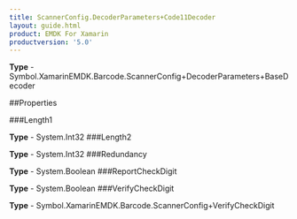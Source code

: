 ```yaml
---
title: ScannerConfig.DecoderParameters+Code11Decoder
layout: guide.html
product: EMDK For Xamarin 
productversion: '5.0' 
---
```



**Type** - Symbol.XamarinEMDK.Barcode.ScannerConfig+DecoderParameters+BaseDecoder

##Properties

###Length1


**Type** - System.Int32
###Length2


**Type** - System.Int32
###Redundancy


**Type** - System.Boolean
###ReportCheckDigit


**Type** - System.Boolean
###VerifyCheckDigit


**Type** - Symbol.XamarinEMDK.Barcode.ScannerConfig+VerifyCheckDigit
